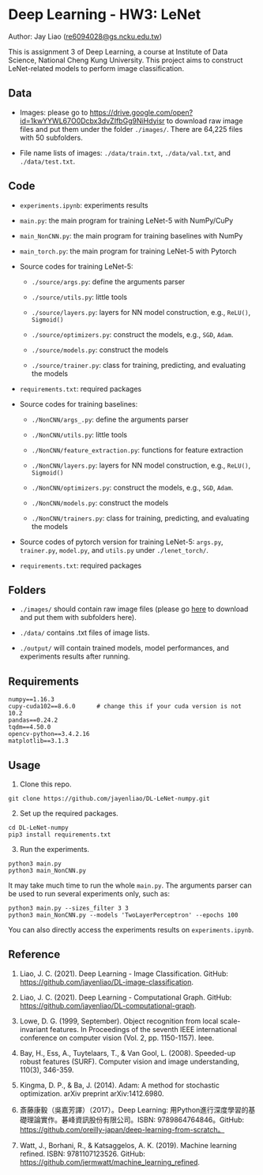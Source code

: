 # Deep Learning - HW3: LeNet

Author: Jay Liao (re6094028@gs.ncku.edu.tw)

This is assignment 3 of Deep Learning, a course at Institute of Data Science, National Cheng Kung University. This project aims to construct LeNet-related models to perform image classification.

## Data

- Images: please go to https://drive.google.com/open?id=1kwYYWL67O0Dcbx3dvZIfbGg9NiHdyisr to download raw image files and put them under the folder `./images/`. There are 64,225 files with 50 subfolders.

- File name lists of images: `./data/train.txt`, `./data/val.txt`, and `./data/test.txt`.

## Code

-  `experiments.ipynb`: experiments results

- `main.py`: the main program for training LeNet-5 with NumPy/CuPy

- `main_NonCNN.py`: the main program for training baselines with NumPy

- `main_torch.py`: the main program for training LeNet-5 with Pytorch

- Source codes for training LeNet-5:

    -  `./source/args.py`: define the arguments parser

    -  `./source/utils.py`: little tools

    -  `./source/layers.py`: layers for NN model construction, e.g., `ReLU()`, `Sigmoid()`
    
    -  `./source/optimizers.py`: construct the models, e.g., `SGD`, `Adam`.

    -  `./source/models.py`: construct the models
    
    -  `./source/trainer.py`: class for training, predicting, and evaluating the models

-  `requirements.txt`: required packages

- Source codes for training baselines:

    -  `./NonCNN/args_.py`: define the arguments parser

    -  `./NonCNN/utils.py`: little tools

    -  `./NonCNN/feature_extraction.py`: functions for feature extraction

    -  `./NonCNN/layers.py`: layers for NN model construction, e.g., `ReLU()`, `Sigmoid()`
    
    -  `./NonCNN/optimizers.py`: construct the models, e.g., `SGD`, `Adam`.

    -  `./NonCNN/models.py`: construct the models
    
    -  `./NonCNN/trainers.py`: class for training, predicting, and evaluating the models

- Source codes of pytorch version for training LeNet-5: `args.py`, `trainer.py`, `model.py`, and `utils.py` under `./lenet_torch/`.

-  `requirements.txt`: required packages

## Folders

- `./images/` should contain raw image files (please go [here](https://drive.google.com/open?id=1kwYYWL67O0Dcbx3dvZIfbGg9NiHdyisr) to download and put them with subfolders here).

- `./data/` contains .txt files of image lists.

- `./output/` will contain trained models, model performances, and experiments results after running. 

## Requirements

```
numpy==1.16.3
cupy-cuda102==8.6.0      # change this if your cuda version is not 10.2
pandas==0.24.2
tqdm==4.50.0
opencv-python==3.4.2.16
matplotlib==3.1.3
```

## Usage

1. Clone this repo.

```
git clone https://github.com/jayenliao/DL-LeNet-numpy.git
```

2. Set up the required packages.

```
cd DL-LeNet-numpy
pip3 install requirements.txt
```

3. Run the experiments.

```
python3 main.py
python3 main_NonCNN.py
```

It may take much time to run the whole `main.py`. The arguments parser can be used to run several experiments only, such as:

```
python3 main.py --sizes_filter 3 3
python3 main_NonCNN.py --models 'TwoLayerPerceptron' --epochs 100
```

You can also directly access the experiments results on `experiments.ipynb`.

## Reference

1. Liao, J. C. (2021). Deep Learning - Image Classification. GitHub: https://github.com/jayenliao/DL-image-classification.

2. Liao, J. C. (2021). Deep Learning - Computational Graph. GitHub: https://github.com/jayenliao/DL-computational-graph.

3. Lowe, D. G. (1999, September). Object recognition from local scale-invariant features. In Proceedings of the seventh IEEE international conference on computer vision (Vol. 2, pp. 1150-1157). Ieee.

4. Bay, H., Ess, A., Tuytelaars, T., & Van Gool, L. (2008). Speeded-up robust features (SURF). Computer vision and image understanding, 110(3), 346-359.

5. Kingma, D. P., & Ba, J. (2014). Adam: A method for stochastic optimization. arXiv preprint arXiv:1412.6980.

6. 斎藤康毅（吳嘉芳譯）（2017）。Deep Learning: 用Python進行深度學習的基礎理論實作。碁峰資訊股份有限公司。ISBN: 9789864764846。GitHub: https://github.com/oreilly-japan/deep-learning-from-scratch。

7. Watt, J., Borhani, R., & Katsaggelos, A. K. (2019). Machine learning refined. ISBN: 9781107123526. GitHub: https://github.com/jermwatt/machine_learning_refined.
